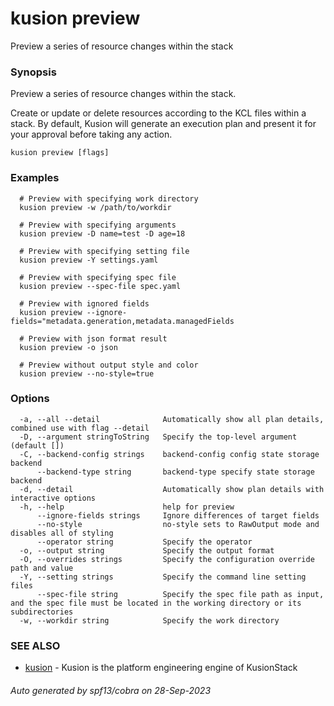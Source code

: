 # kusion preview

Preview a series of resource changes within the stack

### Synopsis

Preview a series of resource changes within the stack.

 Create or update or delete resources according to the KCL files within a stack. By default, Kusion will generate an execution plan and present it for your approval before taking any action.

```
kusion preview [flags]
```

### Examples

```
  # Preview with specifying work directory
  kusion preview -w /path/to/workdir
  
  # Preview with specifying arguments
  kusion preview -D name=test -D age=18
  
  # Preview with specifying setting file
  kusion preview -Y settings.yaml
  
  # Preview with specifying spec file
  kusion preview --spec-file spec.yaml
  
  # Preview with ignored fields
  kusion preview --ignore-fields="metadata.generation,metadata.managedFields
  
  # Preview with json format result
  kusion preview -o json
  
  # Preview without output style and color
  kusion preview --no-style=true
```

### Options

```
  -a, --all --detail              Automatically show all plan details, combined use with flag --detail
  -D, --argument stringToString   Specify the top-level argument (default [])
  -C, --backend-config strings    backend-config config state storage backend
      --backend-type string       backend-type specify state storage backend
  -d, --detail                    Automatically show plan details with interactive options
  -h, --help                      help for preview
      --ignore-fields strings     Ignore differences of target fields
      --no-style                  no-style sets to RawOutput mode and disables all of styling
      --operator string           Specify the operator
  -o, --output string             Specify the output format
  -O, --overrides strings         Specify the configuration override path and value
  -Y, --setting strings           Specify the command line setting files
      --spec-file string          Specify the spec file path as input, and the spec file must be located in the working directory or its subdirectories
  -w, --workdir string            Specify the work directory
```

### SEE ALSO

* [kusion](index.md)	 - Kusion is the platform engineering engine of KusionStack

###### Auto generated by spf13/cobra on 28-Sep-2023
